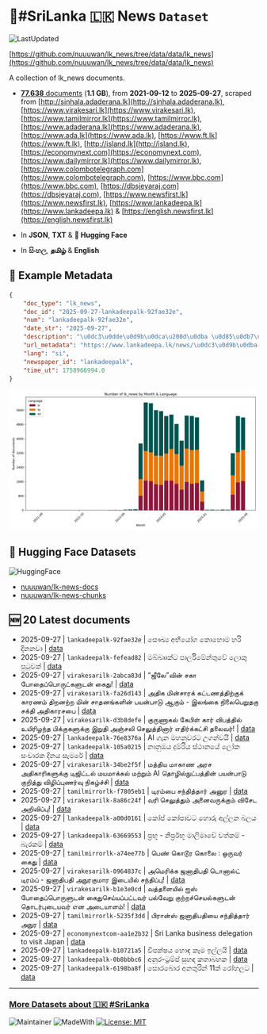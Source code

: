 # 📄#SriLanka 🇱🇰 News `Dataset`

![LastUpdated](https://img.shields.io/badge/last_updated-2025--09--27_15:40:56-green)

[https://github.com/nuuuwan/lk_news/tree/data/data/lk_news](https://github.com/nuuuwan/lk_news/tree/data/data/lk_news)

A collection of lk_news documents.

- [**77,638** documents](https://github.com/nuuuwan/lk_news/tree/data/data/lk_news) (**1.1 GB**), from **2021-09-12** to **2025-09-27**, scraped from [http://sinhala.adaderana.lk](http://sinhala.adaderana.lk), [https://www.virakesari.lk](https://www.virakesari.lk), [https://www.tamilmirror.lk](https://www.tamilmirror.lk), [https://www.adaderana.lk](https://www.adaderana.lk), [https://www.ada.lk](https://www.ada.lk), [https://www.ft.lk](https://www.ft.lk), [http://island.lk](http://island.lk), [https://economynext.com](https://economynext.com), [https://www.dailymirror.lk](https://www.dailymirror.lk), [https://www.colombotelegraph.com](https://www.colombotelegraph.com), [https://www.bbc.com](https://www.bbc.com), [https://dbsjeyaraj.com](https://dbsjeyaraj.com), [https://www.newsfirst.lk](https://www.newsfirst.lk), [https://www.lankadeepa.lk](https://www.lankadeepa.lk) & [https://english.newsfirst.lk](https://english.newsfirst.lk)

- In **JSON**, **TXT** & **🤗 Hugging Face**

- In **සිංහල**, **தமிழ்** & **English**

## 📝 Example Metadata

```json
{
    "doc_type": "lk_news",
    "doc_id": "2025-09-27-lankadeepalk-92fae32e",
    "num": "lankadeepalk-92fae32e",
    "date_str": "2025-09-27",
    "description": "\u0dc3\u0dde\u0d9b\u0dca\u200d\u0dba \u0d85\u0db7\u0dd2\u0dba\u0ddd\u0d9c \u0d9a\u0ddc\u0dc4\u0ddc\u0db8 \u0dc4\u0dbb\u0dd2 \u0daf\u0dd2\u0db1\u0db1\u0dc0\u0dcf",
    "url_metadata": "https://www.lankadeepa.lk/news/\u0dc3\u0d9b\u0dba-\u0d85\u0db7\u0dba\u0d9c-\u0d9a\u0dc4\u0db8-\u0dc4\u0dbb-\u0daf\u0db1\u0db1\u0dc0/101-680315",
    "lang": "si",
    "newspaper_id": "lankadeepalk",
    "time_ut": 1758966994.0
}
```

![Chart](https://raw.githubusercontent.com/nuuuwan/lk_news/refs/heads/data/data/lk_news/docs_by_month_and_lang.png)

## 🤗 Hugging Face Datasets

![HuggingFace](https://img.shields.io/badge/-HuggingFace-FDEE21?style=for-the-badge&logo=HuggingFace)

- [nuuuwan/lk-news-docs](https://huggingface.co/datasets/nuuuwan/lk-news-docs)
- [nuuuwan/lk-news-chunks](https://huggingface.co/datasets/nuuuwan/lk-news-chunks)

## 🆕 20 Latest documents

- 2025-09-27 | `lankadeepalk-92fae32e` | සෞඛ්‍ය අභියෝග කොහොම හරි දිනනවා | [data](https://github.com/nuuuwan/lk_news/tree/data/data/lk_news/2020s/2025/2025-09-27-lankadeepalk-92fae32e)
- 2025-09-27 | `lankadeepalk-fefead82` | මබ්බෲක්ට  පාර්ලිමේන්තුවේ ලොකු පුටුවක් | [data](https://github.com/nuuuwan/lk_news/tree/data/data/lk_news/2020s/2025/2025-09-27-lankadeepalk-fefead82)
- 2025-09-27 | `virakesarilk-2abca83d` | “ஜீலே”வின் சகா போதைப்பொருட்களுடன் கைது! | [data](https://github.com/nuuuwan/lk_news/tree/data/data/lk_news/2020s/2025/2025-09-27-virakesarilk-2abca83d)
- 2025-09-27 | `virakesarilk-fa26d143` | அதிக மின்சாரக் கட்டணத்திற்குக் காரணம் திறனற்ற மின் சாதனங்களின் பயன்பாடு ஆகும் - இலங்கை நிலைபெறுதகு சக்தி அதிகாரசபை | [data](https://github.com/nuuuwan/lk_news/tree/data/data/lk_news/2020s/2025/2025-09-27-virakesarilk-fa26d143)
- 2025-09-27 | `virakesarilk-d3b8defe` | குருணாகல் கேபிள் கார் விபத்தில் உயிரிழந்த பிக்குகளுக்கு இறுதி அஞ்சலி செலுத்தினார் எதிர்க்கட்சி தலைவர்! | [data](https://github.com/nuuuwan/lk_news/tree/data/data/lk_news/2020s/2025/2025-09-27-virakesarilk-d3b8defe)
- 2025-09-27 | `lankadeepalk-76e8376a` | AI ගැන මහනුවරට උගන්වයි | [data](https://github.com/nuuuwan/lk_news/tree/data/data/lk_news/2020s/2025/2025-09-27-lankadeepalk-76e8376a)
- 2025-09-27 | `lankadeepalk-105a0215` | නානුඔය දුම්රිය ස්ථානයේ ලෝක සංචාරක දිනය සැමරේ | [data](https://github.com/nuuuwan/lk_news/tree/data/data/lk_news/2020s/2025/2025-09-27-lankadeepalk-105a0215)
- 2025-09-27 | `virakesarilk-34be2f5f` | மத்திய மாகாண அரச அதிகாரிகளுக்கு டிஜிட்டல் மயமாக்கல் மற்றும் AI தொழில்நுட்பத்தின் பயன்பாடு குறித்து விழிப்புணர்வு நிகழ்ச்சி | [data](https://github.com/nuuuwan/lk_news/tree/data/data/lk_news/2020s/2025/2025-09-27-virakesarilk-34be2f5f)
- 2025-09-27 | `tamilmirrorlk-f7805eb1` | டிரம்பை சந்தித்தார் அனுர | [data](https://github.com/nuuuwan/lk_news/tree/data/data/lk_news/2020s/2025/2025-09-27-tamilmirrorlk-f7805eb1)
- 2025-09-27 | `virakesarilk-8a86c24f` | வரி செலுத்தும் அனைவருக்கும் விசேட அறிவிப்பு! | [data](https://github.com/nuuuwan/lk_news/tree/data/data/lk_news/2020s/2025/2025-09-27-virakesarilk-8a86c24f)
- 2025-09-27 | `lankadeepalk-a00d0161` | කෝප් කෝපාවට හොරු අල්ලන බලය | [data](https://github.com/nuuuwan/lk_news/tree/data/data/lk_news/2020s/2025/2025-09-27-lankadeepalk-a00d0161)
- 2025-09-27 | `lankadeepalk-63669553` | ප්‍රභූ - නිර්ප්‍රභූ මාලිමාවේ වත්කම් - බැරකම් | [data](https://github.com/nuuuwan/lk_news/tree/data/data/lk_news/2020s/2025/2025-09-27-lankadeepalk-63669553)
- 2025-09-27 | `tamilmirrorlk-a74ee77b` | பெண் கொடூர கொலை : ஒருவர் கைது | [data](https://github.com/nuuuwan/lk_news/tree/data/data/lk_news/2020s/2025/2025-09-27-tamilmirrorlk-a74ee77b)
- 2025-09-27 | `virakesarilk-0964837c` | அமெரிக்க ஜனாதிபதி டொனால்ட் டிரம்ப் - ஜனாதிபதி அநுரகுமார இடையில் சந்திப்பு! | [data](https://github.com/nuuuwan/lk_news/tree/data/data/lk_news/2020s/2025/2025-09-27-virakesarilk-0964837c)
- 2025-09-27 | `virakesarilk-b1e3e0cd` | வத்தளையில் ஐஸ் போதைப்பொருளுடன் கைதுசெய்யப்பட்டவர் பல்வேறு குற்றச்செயல்களுடன் தொடர்புடையவர் என அடையாளம்! | [data](https://github.com/nuuuwan/lk_news/tree/data/data/lk_news/2020s/2025/2025-09-27-virakesarilk-b1e3e0cd)
- 2025-09-27 | `tamilmirrorlk-5235f3dd` | பிரான்ஸ் ஜனாதிபதியை சந்தித்தார் அநுர | [data](https://github.com/nuuuwan/lk_news/tree/data/data/lk_news/2020s/2025/2025-09-27-tamilmirrorlk-5235f3dd)
- 2025-09-27 | `economynextcom-aa1e2b32` | Sri Lanka business delegation to visit Japan | [data](https://github.com/nuuuwan/lk_news/tree/data/data/lk_news/2020s/2025/2025-09-27-economynextcom-aa1e2b32)
- 2025-09-27 | `lankadeepalk-b10721a5` | විපක්ෂය හොඳ කෑම  ඉල්ලයි | [data](https://github.com/nuuuwan/lk_news/tree/data/data/lk_news/2020s/2025/2025-09-27-lankadeepalk-b10721a5)
- 2025-09-27 | `lankadeepalk-0b8bbbc6` | අනුර-ට්‍රම්ප් සුහඳ කතාබහක | [data](https://github.com/nuuuwan/lk_news/tree/data/data/lk_news/2020s/2025/2025-09-27-lankadeepalk-0b8bbbc6)
- 2025-09-27 | `lankadeepalk-6198ba8f` | සොරබොර අනතුරින් 11ක් රෝහලට | [data](https://github.com/nuuuwan/lk_news/tree/data/data/lk_news/2020s/2025/2025-09-27-lankadeepalk-6198ba8f)

---

### [More Datasets about 🇱🇰 #SriLanka](https://github.com/nuuuwan/lk_datasets)

![Maintainer](https://img.shields.io/badge/maintainer-nuuuwan-red)
![MadeWith](https://img.shields.io/badge/made_with-python-blue)
[![License: MIT](https://img.shields.io/badge/License-MIT-yellow.svg)](https://opensource.org/licenses/MIT)
